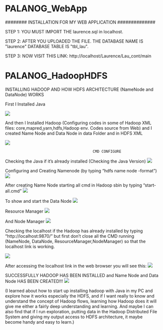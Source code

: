# PALANOG_WebApp

######## INSTALLATION FOR MY WEB APPLICATION ##############
  
  
  STEP 1: YOU MUST IMPORT THE laurence.sql in localhost.
 
  STEP 2: AFTER YOU UPLOADED THE FILE. THE DATABASE NAME IS "laurence" DATABASE TABLE IS "tbl_lau".
  
  STEP 3: NOW VISIT THIS LINK: http://localhost/Laurence/Lau_cont/main
  
  
 
 
 
 
 # PALANOG_HadoopHDFS
 
 INSTALLING HADOOP AND HOW HDFS ARCHITECTURE (NameNode and DataNode) WORKS
 
 First I Installed Java
  
  ![](images/im1.png)
  
  
  And then I Installed Hadoop (Configuring codes in some of Hadoop XML files: core,mapred,yarn,hdfs,Hadoop env. Codes source from Web) and I created Name Node and Data Node in data Folder and in HDFS XML
  
  ![](images/im2.png)
  
  
  
  
                                            CMD CONFIGURE
                                            
                                            
  Checking the Java if it’s already installed (Checking the Java Version)
  ![](images/im3.png)
  
  
  Configuring and Creating Namenode (by typing “hdfs name node -format”)
  ![](images/im4.png)
  
  
  
  After creating Name Node starting all cmd in Hadoop sbin by typing “start-all.cmd”
  ![](images/im5.png)
  
  
  To show and start the Data Node
  ![](images/im6.png)
  
  
  Resource Manager
  ![](images/im7.png)
  
  
  And Node Manager
  ![](images/im8.png)
  
  
  
  
  Checking the localhost if the Hadoop has already installed by typing “http://localhost:9870/” but first don’t close all the CMD running (NameNode, DataNode, ResourceManager,NodeManager) so that the localhost link is working.
  
  ![](images/im9.png)
  
  
  
  
  After accessing the localhost link in the web browser you will see this:
  ![](images/im10.png)
  
  
  SUCCESSFULLY HADOOP HAS BEEN INSTALLED and Name Node and Data Node HAS BEEN CREATED!!!
  ![](images/im11.png)


(I learned about how to start up installing hadoop with Java in my PC and explore how it works especially the HDFS, and if I want really to know and understand the concept of Hadoop flows, learning how Hadoop does it will give me either a fairly deep understanding and learning. And maybe I can also find that if I run exploration, putting data in the Hadoop Distributed File System and giving my output access to HDFS architecture, it maybe become handy and easy to learn.)
 
  
